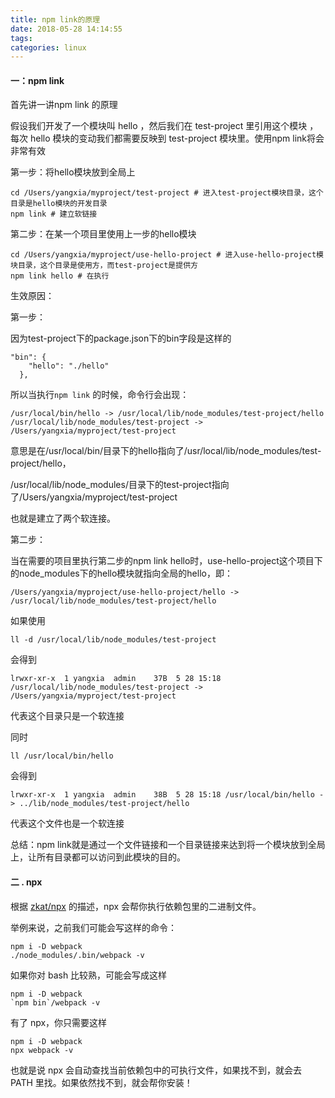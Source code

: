 ```yaml
---
title: npm link的原理
date: 2018-05-28 14:14:55
tags:
categories: linux
---
```


#### 一：npm link

首先讲一讲npm link 的原理

假设我们开发了一个模块叫 hello ，然后我们在 test-project 里引用这个模块 ，每次 hello 模块的变动我们都需要反映到 test-project 模块里。使用npm link将会非常有效

第一步：将hello模块放到全局上

```
cd /Users/yangxia/myproject/test-project # 进入test-project模块目录，这个目录是hello模块的开发目录
npm link # 建立软链接
```

第二步：在某一个项目里使用上一步的hello模块

```
cd /Users/yangxia/myproject/use-hello-project # 进入use-hello-project模块目录，这个目录是使用方，而test-project是提供方
npm link hello # 在执行
```

生效原因：

第一步：

因为test-project下的package.json下的bin字段是这样的

```
"bin": {
    "hello": "./hello"
  },
```

所以当执行`` npm link `` 的时候，命令行会出现：

```
/usr/local/bin/hello -> /usr/local/lib/node_modules/test-project/hello
/usr/local/lib/node_modules/test-project -> /Users/yangxia/myproject/test-project
```

意思是在/usr/local/bin/目录下的hello指向了/usr/local/lib/node_modules/test-project/hello，

/usr/local/lib/node_modules/目录下的test-project指向了/Users/yangxia/myproject/test-project

也就是建立了两个软连接。

第二步：

当在需要的项目里执行第二步的npm link hello时，use-hello-project这个项目下的node_modules下的hello模块就指向全局的hello，即：

```
/Users/yangxia/myproject/use-hello-project/hello -> /usr/local/lib/node_modules/test-project/hello
```

如果使用

```
ll -d /usr/local/lib/node_modules/test-project
```

会得到

```
lrwxr-xr-x  1 yangxia  admin    37B  5 28 15:18 /usr/local/lib/node_modules/test-project -> /Users/yangxia/myproject/test-project
```

代表这个目录只是一个软连接

同时

```
ll /usr/local/bin/hello
```

会得到

```
lrwxr-xr-x  1 yangxia  admin    38B  5 28 15:18 /usr/local/bin/hello -> ../lib/node_modules/test-project/hello
```

代表这个文件也是一个软连接

总结：npm link就是通过一个文件链接和一个目录链接来达到将一个模块放到全局上，让所有目录都可以访问到此模块的目的。

#### 二 . npx

根据 [zkat/npx](https://link.zhihu.com/?target=https%3A//github.com/zkat/npx) 的描述，npx 会帮你执行依赖包里的二进制文件。

举例来说，之前我们可能会写这样的命令：

```
npm i -D webpack
./node_modules/.bin/webpack -v
```

如果你对 bash 比较熟，可能会写成这样

```
npm i -D webpack
`npm bin`/webpack -v
```

有了 npx，你只需要这样

```
npm i -D webpack
npx webpack -v
```

也就是说 npx 会自动查找当前依赖包中的可执行文件，如果找不到，就会去 PATH 里找。如果依然找不到，就会帮你安装！
